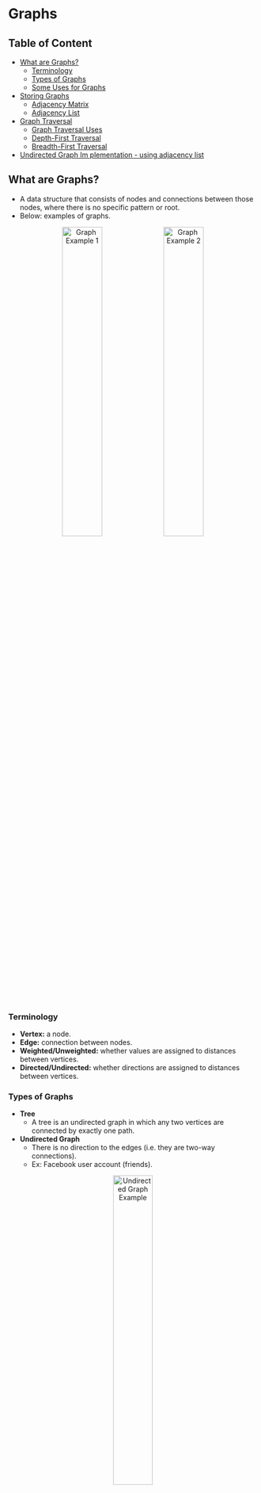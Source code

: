 # Graphs

## Table of Content
- [What are Graphs?](#what-are-graphs)
  - [Terminology](#terminology)
  - [Types of Graphs](#types-of-graphs)
  - [Some Uses for Graphs](#some-uses-for-graphs)
- [Storing Graphs](#storing-graphs)
  - [Adjacency Matrix](#adjacency-matrix)
  - [Adjacency List](#adjacency-list)
- [Graph Traversal](#graph-traversal)
  - [Graph Traversal Uses](#graph-traversal-uses)
  - [Depth-First Traversal](#depth-first-traversal)
  - [Breadth-First Traversal](#breadth-first-traversal)
- [Undirected Graph Im  plementation - using adjacency list](#undirected-graph-implementation---using-adjacency-list)

## What are Graphs?
- A data structure that consists of nodes and connections between those nodes, where there is no specific pattern or root.
- Below: examples of graphs.

<p align="center">
  <img src="https://raw.githubusercontent.com/Kakamotobi/Learned/main/DSA/refImg/graph-example-1.png" alt="Graph Example 1" width="40%" />
  <img src="https://raw.githubusercontent.com/Kakamotobi/Learned/main/DSA/refImg/graph-example-2.png" alt="Graph Example 2" width="40%" />
</p>

### Terminology
- **Vertex:** a node.
- **Edge:** connection between nodes.
- **Weighted/Unweighted:** whether values are assigned to distances between vertices.
- **Directed/Undirected:** whether directions are assigned to distances between vertices.
### Types of Graphs
- **Tree**
  - A tree is an undirected graph in which any two vertices are connected by exactly one path.
- **Undirected Graph**
  - There is no direction to the edges (i.e. they are two-way connections).
  - Ex: Facebook user account (friends).

<p align="center">
  <img src="https://raw.githubusercontent.com/Kakamotobi/Learned/main/DSA/refImg/graph-example-1.png" alt="Undirected Graph Example" width="40%" />
</p>

- **Directed Graph**
  - Edges have a direction (i.e. they are one-way connections).
  - Ex: Instagram user account (followers).

<p align="center">
  <img src="https://raw.githubusercontent.com/Kakamotobi/Learned/main/DSA/refImg/directed-graph.png" alt="Directed Graph Example" width="40%" />
</p>

- **Unweighted Graph**
  - Edges do not have values associated with them.
  - Ex: college courses and their prerequisites.

<p align="center">
  <img src="https://raw.githubusercontent.com/Kakamotobi/Learned/main/DSA/refImg/graph-example-2.png" alt="Unweighted Graph Example" width="40%" />
</p>

- **Weighted Graph**
  - Edges have values (there is info about the connection itself).
  - Ex: distance between point A to point B in a map.
  - Ex: user's "appetite" for Kanye West (based on the number of Kanye West posts that the user liked, etc).

<p align="center">
  <img src="https://raw.githubusercontent.com/Kakamotobi/Learned/main/DSA/refImg/weighted-graph.png" alt="Unweighted Graph Example" width="40%" />
</p>

### Some Uses for Graphs
- Social Networks
- Location/Mapping/Directions
  - Ex: finding the shortest path taking into account the length of the road, speed limit, bad terrain, traffic, closed, etc.
- Recommendation Engines
  - Ex: "people also watched", "you might also like...", "people you might know", "frequently bought with"
- Routing Algorithms
- Visual Hierarchy
- File System Optimizations

## Storing Graphs
- Need a way to store the vertices and their edges.
- The two standard approaches to do this are: adjacency matrix and adjacency list.
  - Typically use an adjacency list because most data in the real-world tends to be sparsed. There can be lots of vertices. However, they are usually not all connected.
    - i.e., there aren't many connections compared to how many there could be.
### Adjacency Matrix
- **Matrix:** a two-dimensional structure usually implemented with nested arrays to store information in rows and columns.
#### Pros and Cons
- Takes up more space (in sparse graphs).
- Is slower to iterate over all edges.
- However, is faster to lookup a specific edge.
#### Adjacency Matrix Big O
- **|V|**: number of vertices
- **|E|**: number of edges
- **Add Vertex:** O(|V<sup>2</sup>|)
- **Add Edge:** O(1)
- **Remove Vertex:** O(|V<sup>2</sup>|)
- **Remove Edge:** O(|1|)
- **Query:** O(|1|)
- **Storage:** O(|V<sup>2</sup>|)
  - As a 2D structure, adding a new vertex means adding an entire row and column to the matrix.

<p align="center">
  <img src="https://raw.githubusercontent.com/Kakamotobi/Learned/main/DSA/refImg/adjacency-matrix.png" alt="Adjacency Matrix" width="60%" />
</p>

### Adjacency List
- Use an array/list or hashtable to store the edges.
#### Pros and Cons
- Can take up less space (in sparse graphs).
- Is faster to iterate over all edges.
- However, can be slower to lookup a specific edge.
#### Adjacency List Big O
- **|V|**: number of vertices
- **|E|**: number of edges
- **Add Vertex:** O(1)
- **Add Edge:** O(1)
- **Remove Vertex:** O(|V| + |E|)
- **Remove Edge:** O(|E|)
- **Query:** O(|V| + |E|)
- **Storage:** O(|V| + |E|)
  - The amount of storage is determined by the amount of edges/connections there are.
#### Using an Array
<p align="center">
  <img src="https://raw.githubusercontent.com/Kakamotobi/Learned/main/DSA/refImg/adjacency-list-numeric.png" alt="Adjacency List Numeric" width="60%" />
</p>

- Ex: index `3` of the array contains an array of the connecting edges from the vertex `3`.
#### Using a Hash Table
<p align="center">
  <img src="https://raw.githubusercontent.com/Kakamotobi/Learned/main/DSA/refImg/adjacency-list-string.png" alt="Adjacency List String" width="60%" />
</p>

- Ex: the key `A` contains an array of the connecting edges from the vertex `A`.

## Graph Traversal
### Graph Traversal Uses
- Peer to peer networking.
- Web crawlers.
- Finding "closest" matches/recommendations.
- Shortest path problems.
  - GPS navigation
  - Solving mazes.
  - AI (a graph can be used to store different moves. Then traverse it to find the shortest path to win the game).
### Depth-First Traversal
- Explore as far as possible down one branch before "backtracking".
- For graphs, depth-first traversal means following the neighbors before visiting siblings.
- DFS is often preferred to visit every node as it is a bit simpler.
- Keep track of vertices that have already been "visited", effectively "crossing it off" from other vertices' list of connections in order to prevent possible infinite loops.
  - Ex: once vertex `A` has been visited, cross it off from `B` and `C`'s list of connections by using a hash table as an auxiliary structure.
#### Example
<p align="center">
  <img src="https://raw.githubusercontent.com/Kakamotobi/Learned/main/DSA/refImg/depth-first-graph-traversal.png" alt="Depth-First Graph Traversal" width="60%" />
</p>

- Depth-first traversal starting from `A` will result to a traversal of `["A","B","D","E","C","F"]` when using the recursive approach and `["A","C","E","F","D","B"]` when using the iterative approach.
### Breadth-First Traversal
- Explore all neighbors at current depth first before moving on down the branch.
- BFS is generally better in finding the shortest path (or just any path) between two nodes, since it doesn't have to go all the way down a path before moving on to the next path.
#### Example
<p align="center">
  <img src="https://raw.githubusercontent.com/Kakamotobi/Learned/main/DSA/refImg/breadth-first-graph-traversal.png" alt="Breadth-First Graph Traversal" width="60%" />
</p>

- Breadth-first traversal starting from `A` will result to a traversal of `["A","B","C","D","E","F"]`.
### Bidirectional Search
- Used to find the shortest path between two nodes.
- Two BFS is simultaneously executed (one from each node). If the two searches collide, there is a path.
- This is faster than a single BFS to find the shortest path between two nodes.

## Undirected Graph Implementation - using adjacency list
```js
class UndirectedGraph {
  constructor() {
    this.adjacencyList = {};
  }
  
  // Add a new vertex to the graph.
  addVertex(vertex) {
    // If it doesn't exist already, set the vertex to be a key on the adjacency list and set its value to be an empty array.
    if (!this.adjacencyList[vertex]) this.adjacencyList[vertex] = [];
  }
  
  // Add an edge between two vertices.
  addEdge(vertex1, vertex2) {
    // If the vertices are valid.
    if (this.adjacencyList[vertex1] && this.adjacencyList[vertex2]) {
      // Find the key of vertex1 and push vertex2 to the array, and vice versa.
      this.adjacencyList[vertex1].push(vertex2);
      this.adjacencyList[vertex2].push(vertex1);
    }
  }
  
  // Remove an edge between two vertices.
  removeEdge(vertex1, vertex2) {
    // If the vertices are valid.
    if (this.adjacencyList[vertex1] && this.adjacencyList[vertex2]) {
      // Find the key of vertex1 and remove vertex2 to the array, and vice versa.
      this.adjacencyList[vertex1] = this.adjacencyList[vertex1].filter(v => v !== vertex2);
      this.adjacencyList[vertex2] = this.adjacencyList[vertex2].filter(v => v !== vertex1);
    }
  }
  
  // Remove a vertex from the graph.
  removeVertex(vertex) {
    // Remove all values in the adjacency list for this vertex.
    for (let v of this.adjacencyList[vertex]) {
      this.removeEdge(vertex, v);
    }
    // Delete the key in the adjacency list for this vertex.
    delete this.adjacencyList[vertex];
  }
  
  // Depth-First Traversal Recursive
  DepthFirstTraversalRecursive(startingVertex) {
    // To account for `this`'s meaning changing in helper function.
    const adjacencyList = this.adjacencyList;
    // If starting vertex is invalid, return undefined.
    if (!adjacencyList[startingVertex]) return undefined;
    // Initialize array to store the visited node values.
    const visited = [];
    // Initialize an object to keep track of visited nodes.
    const tracker = {};
    // Recursive helper function.
    function traverse(vertex) {
      // Push vertex to visited array and record in tracker.
      visited.push(vertex);
      tracker[vertex] = true;
      // Loop over all neighbors/vertices in the adjacency list for that vertex.
      for (let neighbor of adjacencyList[vertex]) {
        // If the neighbor vertex has not been visited, recursive call on that vertex.
        if (!tracker[neighbor]) traverse(neighbor);
      }
    }
    traverse(startingVertex);
    return visited;
  }
  
  // Depth-First Traversal Iterative using Stack
  DepthFirstTraversalIterative(startingVertex) {
    if (!this.adjacencyList[startingVertex]) return undefined;
    const visited = [];
    const tracker = {};
    // Initialize stack with starting vertex.
    const stack = [startingVertex];
    // Variable for current vertex (top stack).
    let currVertex;
    // While the stack is not empty.
    while (stack.length) {
      // Pop from stack.
      currVertex = stack.pop();
      // If currVertex has not been visited yet.
      if (!tracker[currVertex]) {
        // Push currVertex to visited array and record in tracker.
        visited.push(currVertex);
        tracker[currVertex] = true;
        // Push currVertex's neighbors onto the stack.
        stack.push(...this.adjacencyList[currVertex]);
      }
    }
    return visited;
  }
  
  // Breadth-First Traversal using Queue
  BreadthFirstTraversal(startingVertex) {
    if (!this.adjacencyList[startingVertex]) return undefined;
    const visited = [];
    const tracker = {};
    // Initialize queue with starting vertex.
    const queue = [startingVertex];
    // Record in tracker.
    tracker[startingVertex] = true;
    // Variable for current vertex (first in queue).
    let currVertex;
    // While the queue is not empty.
    while (queue.length) {
      // Dequeue from queue.
      currVertex = queue.shift();
      // Push currVertex to visited array and record in tracker.
      visited.push(currVertex);      
      // Loop over each neighbor/vertex in the adjacency list for currVertex.
      for (let neighbor of this.adjacencyList[currVertex]) {
        // If neighbor has not been visited yet.
        if (!tracker[neighbor]) {
          // Enqueue neighbor.
          queue.push(neighbor);
          // Record in tracker.
          tracker[neighbor] = true;
        }
      }
    }
    return visited;
  }
}
```
